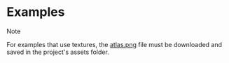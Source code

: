 # Examples

> [!NOTE]
> For examples that use textures, the [atlas.png](atlas.png) file must be downloaded and saved in the project's assets folder.
